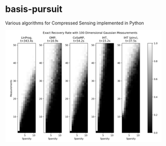 # basis-pursuit
Various algorithms for Compressed Sensing implemented in Python

![performance of algorithms](https://github.com/thomasahle/basis-pursuit/blob/main/recovery.png)
